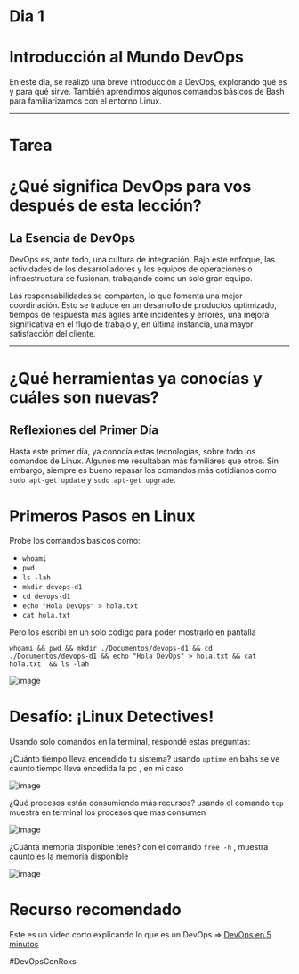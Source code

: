 # Dia 1

# Introducción al Mundo DevOps
En este día, se realizó una breve introducción a DevOps, explorando qué es y para qué sirve. También aprendimos algunos comandos básicos de Bash para familiarizarnos con el entorno Linux.

---

# Tarea 

# ¿Qué significa DevOps para vos después de esta lección? 

## La Esencia de DevOps
DevOps es, ante todo, una cultura de integración. Bajo este enfoque, las actividades de los desarrolladores y los equipos de operaciones o infraestructura se fusionan, trabajando como un solo gran equipo.

Las responsabilidades se comparten, lo que fomenta una mejor coordinación. Esto se traduce en un desarrollo de productos optimizado, tiempos de respuesta más ágiles ante incidentes y errores, una mejora significativa en el flujo de trabajo y, en última instancia, una mayor satisfacción del cliente.

---
# ¿Qué herramientas ya conocías y cuáles son nuevas?

## Reflexiones del Primer Día
Hasta este primer día, ya conocía estas tecnologías, sobre todo los comandos de Linux. 
Algunos me resultaban más familiares que otros. Sin embargo, siempre es bueno repasar los comandos más cotidianos como `sudo apt-get update` y `sudo apt-get upgrade`.

# Primeros Pasos en Linux

Probe los comandos basicos como:
* `whoami`
* `pwd`
* `ls -lah`
* `mkdir devops-d1`
* `cd devops-d1`
* `echo "Hola DevOps" > hola.txt`
* `cat hola.txt`

Pero los escribi en un solo codigo para poder mostrarlo en pantalla 

`whoami && pwd && mkdir ./Documentos/devops-d1 && cd ./Documentos/devops-d1 && echo "Hola DevOps" > hola.txt && cat hola.txt  && ls -lah`

![image](https://github.com/user-attachments/assets/79184432-235a-4987-a91b-5baea7e73a74)

# Desafío: ¡Linux Detectives!

Usando solo comandos en la terminal, respondé estas preguntas:

¿Cuánto tiempo lleva encendido tu sistema? usando `uptime` en bahs se ve caunto tiempo lleva encedida la pc , en mi caso 

![image](https://github.com/user-attachments/assets/8cf1e037-83ef-49d3-b31d-bac0af8c4266)

¿Qué procesos están consumiendo más recursos? usando el comando `top` muestra en terminal los procesos que mas consumen

![image](https://github.com/user-attachments/assets/43b0df12-c20a-44f4-a4b0-9182669fdf43)

¿Cuánta memoria disponible tenés? con el comando  `free -h`  , muestra caunto es la memoria disponible 

![image](https://github.com/user-attachments/assets/b6f1b360-1580-41fa-a411-7dcf009e545f)


# Recurso recomendado
Este es un video corto explicando lo que es un DevOps =>  [DevOps en 5 minutos](https://www.youtube.com/watch?v=3-vd5NDH1-I) 

#DevOpsConRoxs


